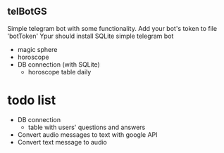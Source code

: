 ## telBotGS
Simple telegram bot with some functionality.
Add your bot's token to file  'botToken'
Ypur should install SQLite
simple telegram bot
- magic sphere
- horoscope
- DB connection (with SQLite)
    * horoscope table daily
# todo list 
- DB connection 
    * table with users' questions and answers 
- Convert audio messages to text with google API 
- Convert text message to audio

